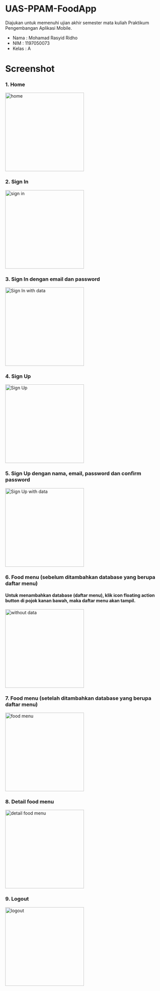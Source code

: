 # UAS-PPAM-FoodApp 

Diajukan untuk memenuhi ujian akhir semester mata kuliah Praktikum Pengembangan Aplikasi Mobile.
- Nama : Mohamad Rasyid Ridho <br>
- NIM : 1197050073<br>
- Kelas : A<br>



# Screenshot

<h3>1. Home </h3>
<img width="250" alt="home" src="https://user-images.githubusercontent.com/80053076/148385064-3cdf86cf-9e26-4bcd-8970-0bb27f429f44.png">

<h3>2. Sign In</h3>
<img width="250" alt="sign in" src="https://user-images.githubusercontent.com/80053076/148385193-9d468375-c3ff-4f5e-8ab1-7460a1b368bc.png">

<h3>3. Sign In dengan email dan password</h3>
<img width="250" alt="Sign In with data" src="https://user-images.githubusercontent.com/80053076/148385263-806318ff-0e6b-4857-99ef-d0320b11651f.png">

<h3>4. Sign Up</h3>
<img width="250" alt="Sign Up" src="https://user-images.githubusercontent.com/80053076/148385360-22d2f741-ccaf-4583-98ce-3dcb89f114f0.png">

<h3>5. Sign Up dengan nama, email, password dan confirm password</h3>
<img width="250" alt="Sign Up with data" src="https://user-images.githubusercontent.com/80053076/148385403-296cab7b-267f-47a7-b360-95e7bd4f4ca5.png">

<h3>6. Food menu (sebelum ditambahkan database yang berupa daftar menu) </h3>
<h4> Untuk menambahkan database (daftar menu), klik icon floating action button di pojok kanan bawah, maka daftar menu akan tampil.</h4>
<img width="250" alt="without data" src="https://user-images.githubusercontent.com/80053076/148386529-a4aca515-19f1-4748-94d3-bc208efea091.png">

<h3>7. Food menu (setelah ditambahkan database yang berupa daftar menu) </h3>
<img width="250" alt="food menu" src="https://user-images.githubusercontent.com/80053076/148386111-c71ed0ee-0f9c-455f-9330-9b47920d0c90.png">

<h3>8. Detail food menu</h3>
<img width="250" alt="detail food menu" src="https://user-images.githubusercontent.com/80053076/148386153-ed79bad2-821c-47b3-9ecf-d2cb1ad3c662.png">

<h3>9. Logout</h3>
<img width="250" alt="logout" src="https://user-images.githubusercontent.com/80053076/148386193-1659359d-f176-4fb2-b35e-3dde58c85983.png">

